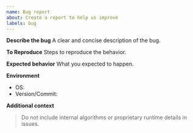 ```yaml
---
name: Bug report
about: Create a report to help us improve
labels: bug
---
```


**Describe the bug**
A clear and concise description of the bug.

**To Reproduce**
Steps to reproduce the behavior.

**Expected behavior**
What you expected to happen.

**Environment**
- OS:
- Version/Commit:

**Additional context**
> Do not include internal algorithms or proprietary runtime details in issues.

